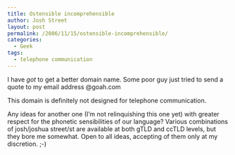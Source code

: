 ```yaml
---
title: Ostensible incomprehensible
author: Josh Street
layout: post
permalink: /2006/11/15/ostensible-incomprehensible/
categories:
  - Geek
tags:
  - telephone communication
---
```

I have *got* to get a better domain name. Some poor guy just tried to send a quote to my email address @goah.com

This domain is definitely not designed for telephone communication.

Any ideas for another one (I&#8217;m not relinquishing this one yet) with greater respect for the phonetic sensibilities of our language? Various combinations of josh/joshua street/st are available at both gTLD and ccTLD levels, but they bore me somewhat. Open to all ideas, accepting of them only at my discretion. ;-)